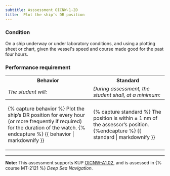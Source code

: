 ```yaml
---
subtitle: Asssessment OICNW-1-2D
title:  Plot the ship’s DR position
---
```




### Condition

On a ship underway or under laboratory conditions, and using a plotting sheet or chart, given the vessel's speed and course made good for the past four hours.

### Performance requirement 

<table width='100%' class='Guidelines'>
 <thead>
 <tr>
     <th class='thirty'>Behavior</th>
     <th class='seventy'>Standard</th>
 </tr>
 <tr>
     <td><em>The student will:</em></td>
     <td><em>During assessment, the student shall, at a minimum:</em></td>
 </tr>
 </thead>
 <tbody>
 

<tr><td>

{% capture behavior %}
Plot the ship’s DR position for every hour (or more frequently if required) for the duration of the watch.
{% endcapture %}
{{ behavior | markdownify }}

</td><td>

{% capture standard %}
The position is within ± 1 nm of the assessor’s position.
{%endcapture %}
{{ standard | markdownify }}

</td></tr>



 </tbody>
 </table>



*****

**Note:** This assessment supports KUP [OICNW-A1.02]({{site.baseurl}}/tables/21.html#OICNW-A1.02), and is assessed in  {% course  MT-2121 %}  *Deep Sea Navigation*. 

